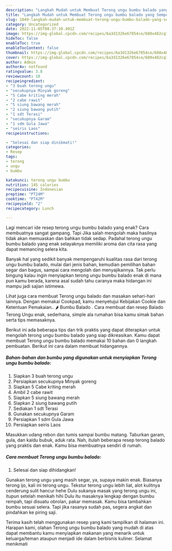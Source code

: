 ```yaml
---
description: "Langkah Mudah untuk Membuat Terong ungu bumbu balado yang Sempurna "
title: "Langkah Mudah untuk Membuat Terong ungu bumbu balado yang Sempurna "
slug: 1049-langkah-mudah-untuk-membuat-terong-ungu-bumbu-balado-yang-sempurna
category: Uncategorized
date: 2022-11-05T08:37:10.491Z
image: https://img-global.cpcdn.com/recipes/6a3d1326e67054ce/680x482cq70/terong-ungu-bumbu-balado-foto-resep-utama.jpg
hideToc: false
enableToc: true
enableTocContent: false
thumbnail: https://img-global.cpcdn.com/recipes/6a3d1326e67054ce/680x482cq70/terong-ungu-bumbu-balado-foto-resep-utama.jpg
cover: https://img-global.cpcdn.com/recipes/6a3d1326e67054ce/680x482cq70/terong-ungu-bumbu-balado-foto-resep-utama.jpg
author: Admin
authorAv: notfound
ratingvalue: 3.8
reviewcount: 10
recipeingredient:
- "3 buah terong ungu"
- "secukupnya Minyak goreng"
- "5 Cabe kriting merah"
- "2 cabe rawit"
- "5 siung bawang merah"
- "2 siung bawang putih"
- "1 sdt Terasi"
- "secukupnya Garam"
- "1 sdm Gula Jawa"
- "seiris Laos"
recipeinstructions:

- "Selesai dan siap dinikmati!"
categories:
- Resep
tags:
- terong
- ungu
- bumbu

katakunci: terong ungu bumbu 
nutrition: 145 calories
recipecuisine: Indonesian
preptime: "PT24M"
cooktime: "PT42M"
recipeyield: "2"
recipecategory: Lunch

---
```



Lagi mencari ide resep terong ungu bumbu balado yang enak? Cara membuatnya sangat gampang. Tapi Jika salah mengolah maka hasilnya tidak akan memuaskan dan bahkan tidak sedap. Padahal terong ungu bumbu balado yang enak selayaknya memiliki aroma dan cita rasa yang dapat memancing selera kita.


Banyak hal yang sedikit banyak mempengaruhi kualitas rasa dari terong ungu bumbu balado, mulai dari jenis bahan, kemudian pemilihan bahan segar dan bagus, sampai cara mengolah dan menyajikannya. Tak perlu bingung kalau ingin menyiapkan terong ungu bumbu balado enak di mana pun kamu berada, karena asal sudah tahu caranya maka hidangan ini mampu jadi sajian istimewa.

Lihat juga cara membuat Terong ungu balado dan masakan sehari-hari lainnya. Dengan memakai Cookpad, kamu menyetujui Kebijakan Cookie dan Ketentuan Pemakaian.. 🌶️ Bumbu Balado . Cara membuat dan resep Balado Terong Ungu enak, sederhana, simple ala rumahan bisa kamu simak bahan serta tips memasaknya.


Berikut ini ada beberapa tips dan trik praktis yang dapat diterapkan untuk mengolah terong ungu bumbu balado yang siap dikreasikan. Kamu dapat membuat Terong ungu bumbu balado memakai 10 bahan dan 0 langkah pembuatan. Berikut ini cara dalam membuat hidangannya.

<!--inarticleads1-->

##### Bahan-bahan dan bumbu yang digunakan untuk menyiapkan Terong ungu bumbu balado:

1. Siapkan 3 buah terong ungu
1. Persiapkan secukupnya Minyak goreng
1. Siapkan 5 Cabe kriting merah
1. Ambil 2 cabe rawit
1. Siapkan 5 siung bawang merah
1. Siapkan 2 siung bawang putih
1. Sediakan 1 sdt Terasi
1. Gunakan secukupnya Garam
1. Persiapkan 1 sdm Gula Jawa
1. Persiapkan seiris Laos


Masukkan udang rebon dan tumis sampai bumbu matang. Taburkan garam, gula, dan kaldu bubuk, aduk rata. Nah, itulah beberapa resep terong balado yang praktis dan enak. Kamu bisa membuatnya sendiri di rumah. 

<!--inarticleads2-->

##### Cara membuat Terong ungu bumbu balado:


1. Selesai dan siap dihidangkan!

Gunakan terong ungu yang masih segar, ya, supaya makin enak. Biasanya terong ijo, kali ini terong ungu. Tekstur terong ungu lebih liat, alot kulitnya cenderung sulit hancur hehe Dulu sukanya masak yang terong ungu ini, itupun setelah menikah hihi Dulu itu masaknya lengkap dengan bumbu rempah, tapi disuatu obrolan, pakar memasak. Kamu bisa tambahkan bumbu sesuai selera. Tapi jika rasanya sudah pas, segera angkat dan pindahkan ke piring saji. 

Terima kasih telah menggunakan resep yang kami tampilkan di halaman ini. Harapan kami, olahan Terong ungu bumbu balado yang mudah di atas dapat membantu kamu menyiapkan makanan yang menarik untuk keluarga/teman ataupun menjadi ide dalam berbisnis kuliner. Selamat menikmati
